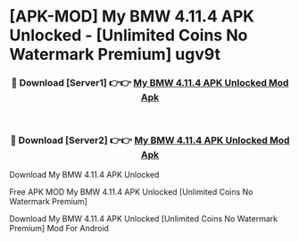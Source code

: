# [APK-MOD] My BMW 4.11.4 APK Unlocked - [Unlimited Coins No Watermark Premium] ugv9t



<div align="center">
<h3>🔴 Download [Server1] 👉👉 <a href="https://momento.my/?title=My_BMW_4.11.4_APK_Unlocked">My BMW 4.11.4 APK Unlocked Mod Apk</a></h3><br>

<h3>🔴 Download [Server2] 👉👉 <a href="https://momento.my/?title=My_BMW_4.11.4_APK_Unlocked">My BMW 4.11.4 APK Unlocked Mod Apk</a></h3>
</div>



Download My BMW 4.11.4 APK Unlocked 

Free APK MOD My BMW 4.11.4 APK Unlocked [Unlimited Coins No Watermark Premium]

Download My BMW 4.11.4 APK Unlocked [Unlimited Coins No Watermark Premium] Mod For Android
